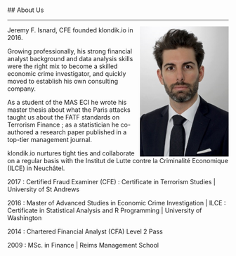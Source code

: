 <br>
<br>
<br>
<br>
## About Us

***

<img style='height: 40%; width: 40%; object-fit: contain' src="Photo.jpg" align="right"/>
Jeremy F. Isnard, CFE  founded klondik.io in 2016.

Growing professionally, his strong financial analyst background and data analysis skills were the right mix to
become a skilled economic crime investigator, and quickly moved to establish his own consulting company.

As a student of the MAS ECI he wrote his master thesis about what the Paris attacks taught us about the FATF standards on Terrorism Finance ; as a statistician he co-authored a research paper published in a top-tier management journal.

klondik.io nurtures tight ties and collaborate on a regular basis with the Institut de Lutte contre la Criminalité Economique (ILCE) in Neuchâtel.  





2017
:   Certified Fraud Examiner (CFE)
:   Certificate in Terrorism Studies \| University of St Andrews

2016
:   Master of Advanced Studies in Economic Crime Investigation \| ILCE
:   Certificate in Statistical Analysis and R Programming \| University of Washington

2014
:  Chartered Financial Analyst (CFA) Level 2 Pass

2009
:  MSc. in Finance \| Reims Management School
